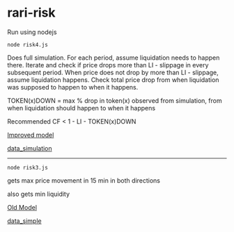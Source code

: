 # rari-risk

Run using nodejs

`node risk4.js`

Does full simulation. For each period, assume liquidation needs to happen there. Iterate and check if price drops more than LI - slippage in every subsequent period. When price does not drop by more than LI - slippage, assume liquidation happens. Check total price drop from when liquidation was supposed to happen to when it happens.

TOKEN(x)DOWN = max % drop in token(x) observed from simulation, from when liquidation should happen to when it happens

Recommended CF < 1 - LI - TOKEN(x)DOWN

[Improved model](https://hackmd.io/@rari/rJjp3KNw_)

[data_simulation](data_simulation.txt)

--------------------------------------------------------------------

`node risk3.js`

gets max price movement in 15 min in both directions 

also gets min liquidity

[Old Model](https://hackmd.io/@rari/SkHFrVVUd)

[data_simple](data_simple.txt)
